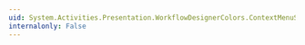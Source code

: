 ```yaml
---
uid: System.Activities.Presentation.WorkflowDesignerColors.ContextMenuSeparatorColor
internalonly: False
---
```

